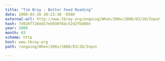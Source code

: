 ```yaml
---
title: "Tim Bray - Better Feed Reading"
date: 2008-03-26 20:23:30 -0500
external-url: http://www.tbray.org/ongoing/When/200x/2008/03/26/Input
hash: 7d926f728eb57eb930f6bc52d2fbd86e
year: 2008
month: 03
scheme: http
host: www.tbray.org
path: /ongoing/When/200x/2008/03/26/Input

---
```



